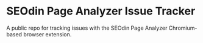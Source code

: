 # SEOdin Page Analyzer Issue Tracker
A public repo for tracking issues with the SEOdin Page Analyzer Chromium-based browser extension.
